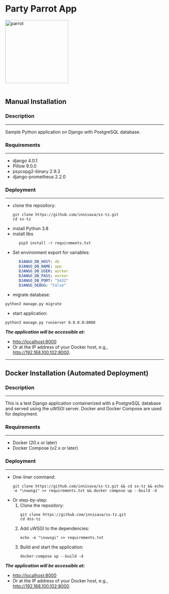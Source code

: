 <h1>Party Parrot App</h1>

<img src='media/images/party-parrot.gif' alt='parrot' height="200" width="200">
<br>
<br>

## Manual Installation

### Description

____


Sample Python application on Django with PostgreSQL database.

### Requirements

____


- django 4.0.1
- Pillow 9.0.0
- psycopg2-binary 2.9.3
- django-prometheus 2.2.0

### Deployment

____


- clone the repository:
  ```shell
  git clone https://github.com/innisava/ss-tz.git
  cd ss-tz
- install Python 3.8
- install libs 
```shell
      pip3 install -r requirements.txt
```

* Set environment export for variables:
```yaml
      DJANGO_DB_HOST: db
      DJANGO_DB_NAME: app
      DJANGO_DB_USER: worker
      DJANGO_DB_PASS: worker
      DJANGO_DB_PORT: "5432"
      DJANGO_DEBUG: "False"
```


* migrate database:
```shell
python3 manage.py migrate
```

* start application:
```shell
python3 manage.py runserver 0.0.0.0:8000
```

***The application will be accessible at:***
- <http://localhost:8000>
- Or at the IP address of your Docker host, e.g., <http://192.168.100.102:8000>.

***

## Docker Installation (Automated Deployment)

### Description

____


This is a test Django application containerized with a PostgreSQL database and served using the uWSGI server. Docker and Docker Compose are used for deployment.

### Requirements

____


- Docker (20.x or later)
- Docker Compose (v2.x or later)

### Deployment

____


- One-liner command:
  ```shell
  git clone https://github.com/innisava/ss-tz.git && cd ss-tz && echo -e "\nuwsgi" >> requirements.txt && docker compose up --build -d
  ```
- Or step-by-step:
  1. Clone the repository:
     ```shell
     git clone https://github.com/innisava/ss-tz.git
     cd dss-tz
     ```
  2. Add uWSGI to the dependencies:
     ```shell
     echo -e "\nuwsgi" >> requirements.txt
     ```
  3. Build and start the application:
     ```shell
     docker-compose up --build -d
     ```
***The application will be accessible at:***
- <http://localhost:8000>
- Or at the IP address of your Docker host, e.g., <http://192.168.100.102:8000>.
